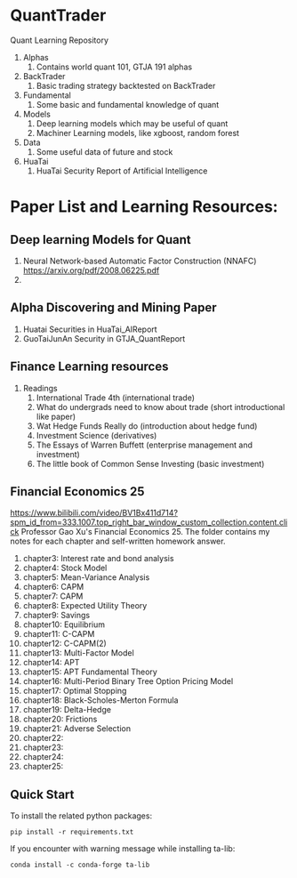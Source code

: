 # QuantTrader
Quant Learning Repository

1. Alphas
    1. Contains world quant 101, GTJA 191 alphas
2. BackTrader
    1. Basic trading strategy backtested on BackTrader 
3. Fundamental
    1. Some basic and fundamental knowledge of quant
4. Models
    1. Deep learning models which may be useful of quant
    2. Machiner Learning models, like xgboost, random forest
5. Data
    1. Some useful data of future and stock
6. HuaTai
    1. HuaTai Security Report of Artificial Intelligence


# Paper List and Learning Resources:

## Deep learning Models for Quant
1. Neural Network-based Automatic Factor Construction (NNAFC) https://arxiv.org/pdf/2008.06225.pdf
2. 
## Alpha Discovering and Mining Paper
1. Huatai Securities in HuaTai_AIReport
2. GuoTaiJunAn Security in GTJA_QuantReport
## Finance Learning resources
1. Readings
    1. International Trade 4th (international trade)
    2. What do undergrads need to know about trade (short introductional like paper)
    3. Wat Hedge Funds Really do (introduction about hedge fund)
    4. Investment Science (derivatives)
    5. The Essays of Warren Buffett (enterprise management and investment)
    6. The little book of Common Sense Investing (basic investment)
## Financial Economics 25
https://www.bilibili.com/video/BV1Bx411d714?spm_id_from=333.1007.top_right_bar_window_custom_collection.content.click
Professor Gao Xu's Financial Economics 25. The folder contains my notes for each chapter and self-written homework answer. 
1. chapter3: Interest rate and bond analysis
2. chapter4: Stock Model
3. chapter5: Mean-Variance Analysis
4. chapter6: CAPM
5. chapter7: CAPM
6. chapter8: Expected Utility Theory
7. chapter9: Savings
8. chapter10: Equilibrium
9. chapter11: C-CAPM
10. chapter12: C-CAPM(2)
11. chapter13: Multi-Factor Model
12. chapter14: APT
13. chapter15: APT Fundamental Theory
14. chapter16: Multi-Period Binary Tree Option Pricing Model
15. chapter17: Optimal Stopping
16. chapter18: Black-Scholes-Merton Formula
17. chapter19: Delta-Hedge
18. chapter20: Frictions
19. chapter21: Adverse Selection
20. chapter22:
21. chapter23:
22. chapter24:
23. chapter25:

## Quick Start
To install the related python packages:
```
pip install -r requirements.txt
```
If you encounter with warning message while installing ta-lib:
```
conda install -c conda-forge ta-lib
```

